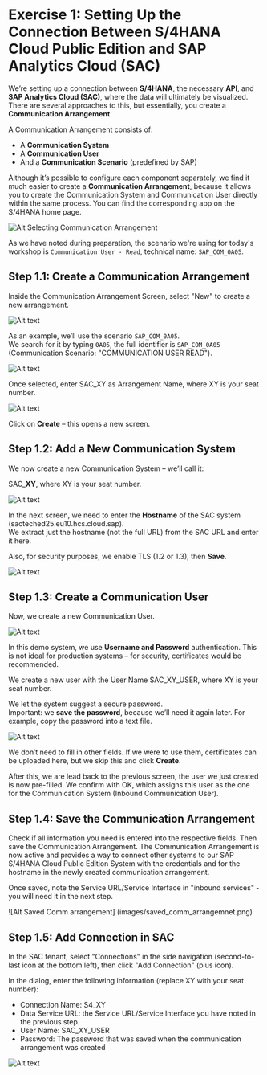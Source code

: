 
# Exercise 1: Setting Up the Connection Between S/4HANA Cloud Public Edition and SAP Analytics Cloud (SAC)

We’re setting up a connection between **S/4HANA**, the necessary **API**, and **SAP Analytics Cloud (SAC)**, where the data will ultimately be visualized. There are several approaches to this, but essentially, you create a **Communication Arrangement**.

A Communication Arrangement consists of:
- A **Communication System**
- A **Communication User**
- And a **Communication Scenario** (predefined by SAP)

Although it’s possible to configure each component separately, we find it much easier to create a **Communication Arrangement**, because it allows you to create the Communication System and Communication User directly within the same process. You can find the corresponding app on the S/4HANA home page.

![Alt Selecting Communication Arrangement](images/select_comm_arrangement.jpg)

As we have noted during preparation, the scenario we're using for today's workshop is `Communication User - Read`, technical name: `SAP_COM_0A05`.

## Step 1.1: Create a Communication Arrangement

Inside the Communication Arrangement Screen, select "New" to create a new arrangement. 

![Alt text](images/define_comm_arrangement.jpg)

As an example, we’ll use the scenario `SAP_COM_0A05`.  
We search for it by typing `0A05`, the full identifier is `SAP_COM_0A05` (Communication Scenario: "COMMUNICATION USER READ").

![Alt text](images/find_predefined_comm_arrangement.jpg)

Once selected, enter SAC_XY as Arrangement Name, where XY is your seat number.

![Alt text](images/new_comm_arrangement.png)

Click on **Create** – this opens a new screen.

## Step 1.2: Add a New Communication System

We now create a new Communication System – we’ll call it:

SAC_**XY**, where XY is your seat number.

![Alt text](images/new_comm_system.png)

In the next screen, we need to enter the **Hostname** of the SAC system (sacteched25.eu10.hcs.cloud.sap).  
We extract just the hostname (not the full URL) from the SAC URL and enter it here.

Also, for security purposes, we enable TLS (1.2 or 1.3), then **Save**.

![Alt text](images/host_tls_comm_system.png)

## Step 1.3: Create a Communication User

Now, we create a new Communication User.  

![Alt text](images/new_user_comm_system.png)

In this demo system, we use **Username and Password** authentication. This is not ideal for production systems – for security, certificates would be recommended.

We create a new user with the User Name SAC_XY_USER, where XY is your seat number.


We let the system suggest a secure password.  
Important: we **save the password**, because we’ll need it again later. For example, copy the password into a text file.

![Alt text](images/save_user_pwd_comm_system.png)

We don’t need to fill in other fields. If we were to use them, certificates can be uploaded here, but we skip this and click **Create**.

After this, we are lead back to the previous screen, the user we just created is now pre-filled. We confirm with OK, which assigns this user as the one for the Communication System (Inbound Communication User).

## Step 1.4: Save the Communication Arrangement

Check if all information you need is entered into the respective fields. Then save the Communication Arrangement. The Communication Arrangement is now active and provides a way to connect other systems to our SAP S/4HANA Cloud Public Edition System with the credentials and for the hostname in the newly created communication arrangement. 

Once saved, note the Service URL/Service Interface in "inbound services" - you will need it in the next step. 

![Alt Saved Comm arrangement] (images/saved_comm_arrangemnet.png)

## Step 1.5: Add Connection in SAC
In the SAC tenant, select "Connections" in the side navigation (second-to-last icon at the bottom left), then click "Add Connection" (plus icon).

In the dialog, enter the following information (replace XY with your seat number):
- Connection Name: S4_XY
- Data Service URL: the Service URL/Service Interface you have noted in the previous step. 
- User Name: SAC_XY_USER
- Password: The password that was saved when the communication arrangement was created

![Alt text](images/new_odata_connection.png)
